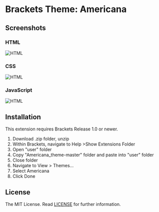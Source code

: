 Brackets Theme: Americana
===

Screenshots
---

### HTML
![HTML](screenshots/html.png)

### CSS
![HTML](screenshots/css.png)

### JavaScript
![HTML](screenshots/js.png)

Installation
---

This extension requires Brackets Release 1.0 or newer.

1. Download .zip folder, unzip
2. Within Brackets, navigate to Help >Show Extensions Folder
3. Open "user" folder
4. Copy "Americana_theme-master" folder and paste into "user" folder
5. Close folder
6. Navigate to View > Themes...
7. Select Americana
8. Click Done

License
---

The MIT License. Read [LICENSE](LICENSE) for further information.
